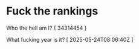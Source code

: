 # Fuck the rankings

Who the hell am I?
{ 34314454 }

What fucking year is it?
[ 2025-05-24T08:06:40Z ]
